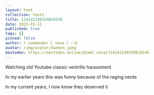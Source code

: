 ```yaml
---
layout: toot
collection: toots
title: 114142149359816549
date: 2025-03-11
published: true
tags: []
pinned: false
author: ⸸ commander ░ nova ⸸ :~$
avatar: /img/avatar/daemon.jpeg
mastodon: https://mastodon.online/@cmdr_nova/114142149359816549
---
```


Watching old Youtube classic ventrillo harassment

In my earlier years this was funny because of the raging nerds

In my current years, I now know they deserved it
